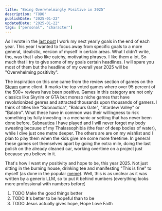 ```yaml
---
title: "Being Overwhelmingly Positive in 2025"
description: "TODO"
publishDate: "2025-01-22"
updatedDate: "2025-01-22"
tags: ["personal", "character"]
---
```


As I wrote in the [last post](https://tonitypes.com/TODO) I work my next yearly goals in the end of each year.
This year I wanted to focus away from specific goals to a more general, idealistic, version of myself in certain areas.
What I didn't write, tho, was that I also like catchy, motivating phrases.
I like them a lot.
So much that I try to give some of my goals certain headlines.
I will spare you most of them but the headline of my overall year 2025 will be "Overwhelming positivity".

The inspiration on this one came from the review section of games on the [Steam](https://steampowered.com) game client.
It marks the top voted games where over 95 percent of the 500+ reviews have been positive.
Games in this category are not only classics like Skyrim or GTA but moreso niche games that have revolutionized genres and attracted thousands upon thousands of gamers.
I think of titles like "Subnautica", "Baldurs Gate", "Stardew Valley" or "Balatro".
What these have in common was their willingness to risk something by fully investing in a mechanic or setting that has never been done before.
Subnautica I have played and I will never forget my body sweating because of my Thalassophibia (the fear of deep bodies of water), while I dive just one metre deeper.
The others are are on my wishlist and I plan to play them when the kids give me some more freetime.
In general these games set themselves apart by going the extra mile, doing the last polish on the already cleaned car, working overtime on a project just because you believe in it.

That's how I want my positivity and hope to be, this year 2025.
Not just sitting in the burning house, drinking tee and manifesting "This is fine" to myself (as done in the popular [meme](https://knowyourmeme.com/memes/this-is-fine)).
Well, this is as unclear as it was written by a generic LLM, so to put it behind numbers (everything looks more professional with numbers before)

1. TODO Make the good things better
2. TODO It's better to be hopeful than to be
3. TODO Jesus actually gives hope, Hope Love Faith

